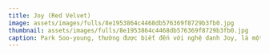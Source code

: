 ```yaml
---
title: Joy (Red Velvet)
image: assets/images/fulls/8e1953864c4468db576369f8729b3fb0.jpg
thumbnail: assets/images/fulls/8e1953864c4468db576369f8729b3fb0.jpg
caption: Park Soo-young, thường được biết đến với nghệ danh Joy, là một nữ ca sĩ, diễn viên người Hàn Quốc. Cô là thành viên của nhóm nhạc nữ Hàn Quốc Red Velvet. Cô còn được biết đến qua bộ phim Kẻ nói dối và người tình và Trò chơi tình yêu.
---
```

